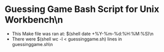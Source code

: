 # Guessing Game Bash Script for Unix Workbench\n
* This Make file was ran at: $(shell date +%Y-%m-%d:%H:%M:%S)\n
* There were $(shell wc -l < guessinggame.sh) lines in guessinggame.sh\n
